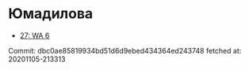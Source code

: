 # Юмадилова
- [27: WA 6](27.md)

Commit: dbc0ae85819934bd51d6d9ebed434364ed243748
 fetched at: 20201105-213313
